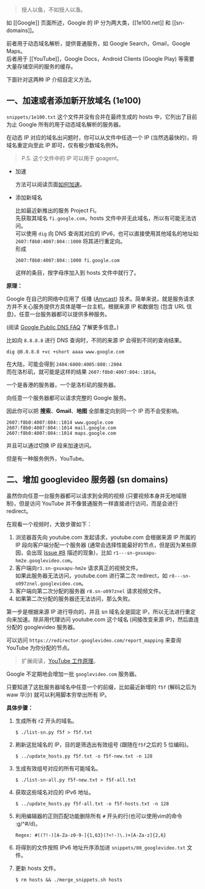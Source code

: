 > 授人以鱼，不如授人以渔。

如 [[Google]] 页面所述，Google 的 IP 分为两大类，[[1e100.net]] 和 [[sn-domains]]。

前者用于动态域名解析，提供普通服务，如 Google Search，Gmail，Google Maps。  
后者用于 [[YouTube]]，Google Docs，Android Clients (Google Play) 等需要大量存储空间的服务的缓存。

下面针对这两种 IP 介绍自定义方法。

## 一、加速或者添加新开放域名 (1e100)

`snippets/1e100.txt` 这个文件并没有合并在最终生成的 hosts 中，它列出了目前为止 Google 所有的用于动态域名解析的服务器。

在动态 IP 对应的域名出问题时，你可以从文件中任选一个 IP (当然选最快的)，将域名重定向至此 IP 即可，仅有极少数域名例外。

> P.S. 这个文件中的 IP 可以用于 goagent。

* 加速

  方法可以阅读页面[如何加速](How-to-speed-up)。

* 添加新域名

  比如最近新推出的服务 Project Fi。  
  先获取其域名 `fi.google.com`，hosts 文件中并无此域名，所以有可能无法访问。  
  可以使用 `dig` 向 DNS 查询其对应的 IPv6，也可以直接使用其他域名的地址如 `2607:f8b0:4007:804::1000` 将其进行重定向。  
  形成

  ```
  2607:f8b0:4007:804::1000 fi.google.com
  ```
  这样的条目，按字母序加入到 hosts 文件中就行了。


**原理：**

Google 在自己的网络中应用了 任播 ([Anycast](https://en.wikipedia.org/wiki/Anycast)) 技术。简单来说，就是服务请求方并不关心服务提供方具体是哪一台主机，根据来源 IP 和数据包 (包含 URL 信息)，任意一台服务器都可以提供多种服务。

(阅读 [Google Public DNS FAQ](https://developers.google.com/speed/public-dns/faq) 了解更多信息。)

比如向 `8.8.8.8` 进行 DNS 查询时，不同的来源 IP 会得到不同的查询结果。
```
dig @8.8.8.8 +vc +short aaaa www.google.com
```
在大陆，可能会得到 `2404:6800:4005:808::2004`  
而在洛杉矶，就可能是这样的结果 `2607:f8b0:4007:804::1014`。

一个是香港的服务器，一个是洛杉矶的服务器。

向任意一个服务器都可以请求完整的 Google 服务。

因此你可以把 **搜索**、**Gmail**、**地图** 全部重定向到同一个 IP 而不会受影响。
```
2607:f8b0:4007:804::1014 www.google.com
2607:f8b0:4007:804::1014 mail.google.com
2607:f8b0:4007:804::1014 maps.google.com
```
并且可以通过切换 IP 段来加速访问。


但是有一种服务例外，YouTube。

## 二、增加 googlevideo 服务器 (sn domains)

虽然你向任意一台服务器都可以请求到全网的视频 (只要视频本身并无地域限制)，但是访问 YouTube 并不像普通服务一样直接进行访问，而是会进行 redirect。

在观看一个视频时，大致步骤如下：
  1. 浏览器首先向 youtube.com 发起请求，youtube.com 会根据来源 IP 所属的 IP 段向客户端分配一个服务器 (通常会选择性能最好的节点，但是因为某些原因，会出现 [Issue #8](https://github.com/lennylxx/ipv6-hosts/issues/8) 描述的现象)，比如 `r1---sn-gxuxapu-hm2e.googlevideo.com`。
  2. 客户端向`r1.sn-gxuxapu-hm2e` 请求真正的视频文件。  
     如果此服务器无法访问，youtube.com 进行第二次 redirect，如 `r8---sn-o097znel.googlevideo.com`。
  3. 客户端向第二次分配的服务器 `r8.sn-o097znel` 请求视频文件。
  4. 如果第二次分配的服务器还无法访问，那么失败。

第一步是根据来源 IP 进行导向的，并且 sn 域名全是固定 IP，所以无法进行重定向来加速。除非用代理访问 youtube.com 这个域名 (间接改变来源 IP)，然后直连分配的 googlevideo 服务器。

可以访问 `https://redirector.googlevideo.com/report_mapping` 来查询 YouTube 为你分配的节点。

> 扩展阅读，[YouTube 工作原理](http://www.slideshare.net/Netmanias/netmanias20120416ggc-operation-for-you-tube-part-1-kt-en)。

Google 不定期地会增加一批 `googlevideo.com` 服务器。

只要知道了这批服务器域名中任意一个的前缀，比如最近新增的 `f5f` (解码之后为 waw 华沙) 就可以利用脚本穷举出所有 IP。

**具体步骤：**

1. 生成所有 r2 开头的域名。

   ```
   $ ./list-sn.py f5f > f5f.txt
   ```
2. 刷新这批域名的 IP，目的是筛选出有效组号 (跟随在`f5f`之后的 5 位编码)。

   ```
   $ ../update_hosts.py f5f.txt -o f5f-new.txt -n 128
   ```
3. 生成有效组号对应的所有可能域名。

   ```
   $ ./list-sn-all.py f5f-new.txt > f5f-all.txt
   ```
4. 获取这些域名对应的 IPv6 地址。

   ```
   $ ../update_hosts.py f5f-all.txt -o f5f-hosts.txt -n 128
   ```
5. 利用编辑器的正则匹配功能删除所有 `#` 开头的行(也可以使用vim的命令 :g/^#/d)。

   ```
   Regex: #((?!-)[A-Za-z0-9-]{1,63}(?<!-)\.)+[A-Za-z]{2,6}
   ```
6. 将得到的文件按照 IPv6 地址升序添加进 `snippets/08_googlevideo.txt` 文件。
7. 更新 hosts 文件。

   ```
   $ rm hosts && ./merge_snippets.sh hosts
   ```